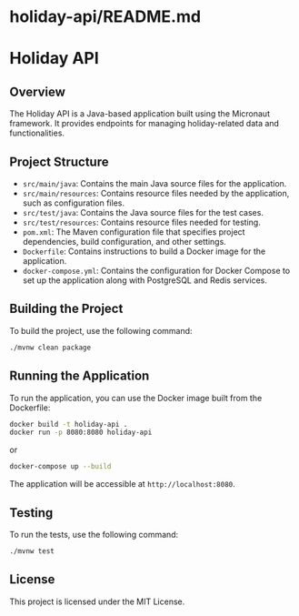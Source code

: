 # holiday-api/README.md

# Holiday API

## Overview

The Holiday API is a Java-based application built using the Micronaut framework. It provides endpoints for managing holiday-related data and functionalities.

## Project Structure

- `src/main/java`: Contains the main Java source files for the application.
- `src/main/resources`: Contains resource files needed by the application, such as configuration files.
- `src/test/java`: Contains the Java source files for the test cases.
- `src/test/resources`: Contains resource files needed for testing.
- `pom.xml`: The Maven configuration file that specifies project dependencies, build configuration, and other settings.
- `Dockerfile`: Contains instructions to build a Docker image for the application.
- `docker-compose.yml`: Contains the configuration for Docker Compose to set up the application along with PostgreSQL and Redis services.

## Building the Project

To build the project, use the following command:

```sh
./mvnw clean package
```

## Running the Application

To run the application, you can use the Docker image built from the Dockerfile:

```sh
docker build -t holiday-api .
docker run -p 8080:8080 holiday-api
```

or

```sh
docker-compose up --build
```

The application will be accessible at `http://localhost:8080`.

## Testing

To run the tests, use the following command:

```sh
./mvnw test
```

## License

This project is licensed under the MIT License.